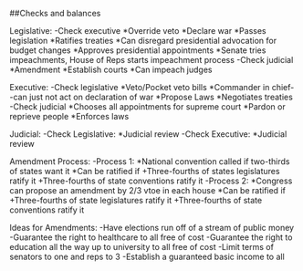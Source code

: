 ##Checks and balances

Legislative:
	-Check executive
		*Override veto
		*Declare war
		*Passes legislation
		*Ratifies treaties
		*Can disregard presidential advocation for budget changes
		*Approves presidential appointments
		*Senate tries impeachments, House of Reps starts impeachment process
	-Check judicial
		*Amendment
		*Establish courts
		*Can impeach judges

Executive:
	-Check legislative
		*Veto/Pocket veto bills
		*Commander in chief--can just not act on declaration of war
		*Propose Laws
		*Negotiates treaties
	-Check judicial
		*Chooses all appointments for supreme court
		*Pardon or reprieve people
		*Enforces laws

Judicial:
	-Check Legislative:
		*Judicial review
	-Check Executive:
		*Judicial review


Amendment Process:
	-Process 1:
		*National convention called if two-thirds of states want it
		*Can be ratified if
			+Three-fourths of states legislatures ratify it
			+Three-fourths of state conventions ratify it
	-Process 2:
		*Congress can propose an amendment by 2/3 vtoe in each house
		*Can be ratified if
			+Three-fourths of state legislatures ratify it
			+Three-fourths of state conventions ratify it

Ideas for Amendments:
	-Have elections run off of a stream of public money
	-Guarantee the right to healthcare to all free of cost
	-Guarantee the right to education all the way up to university to all free of cost
	-Limit terms of senators to one and reps to 3
	-Establish a guaranteed basic income to all
